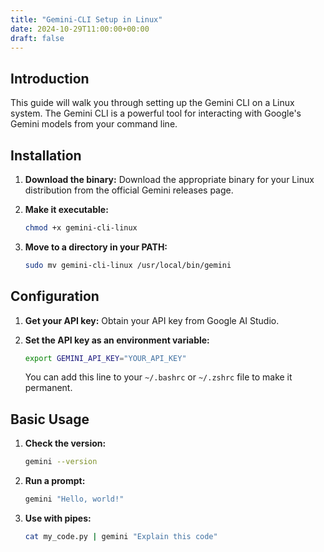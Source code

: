 ```yaml
---
title: "Gemini-CLI Setup in Linux"
date: 2024-10-29T11:00:00+00:00
draft: false
---
```


## Introduction

This guide will walk you through setting up the Gemini CLI on a Linux system. The Gemini CLI is a powerful tool for interacting with Google's Gemini models from your command line.

## Installation

1.  **Download the binary:** Download the appropriate binary for your Linux distribution from the official Gemini releases page.

2.  **Make it executable:**
    ```bash
    chmod +x gemini-cli-linux
    ```

3.  **Move to a directory in your PATH:**
    ```bash
    sudo mv gemini-cli-linux /usr/local/bin/gemini
    ```

## Configuration

1.  **Get your API key:** Obtain your API key from Google AI Studio.

2.  **Set the API key as an environment variable:**
    ```bash
    export GEMINI_API_KEY="YOUR_API_KEY"
    ```
    You can add this line to your `~/.bashrc` or `~/.zshrc` file to make it permanent.

## Basic Usage

1.  **Check the version:**
    ```bash
    gemini --version
    ```

2.  **Run a prompt:**
    ```bash
    gemini "Hello, world!"
    ```

3.  **Use with pipes:**
    ```bash
    cat my_code.py | gemini "Explain this code"
    ```

